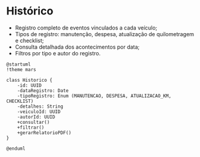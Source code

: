 # Histórico  
- Registro completo de eventos vinculados a cada veículo;  
- Tipos de registro: manutenção, despesa, atualização de quilometragem e checklist;  
- Consulta detalhada dos acontecimentos por data;  
- Filtros por tipo e autor do registro.

```puml
@startuml
!theme mars

class Historico {
    -id: UUID
    -dataRegistro: Date
    -tipoRegistro: Enum (MANUTENCAO, DESPESA, ATUALIZACAO_KM, CHECKLIST)
    -detalhes: String
    -veiculoId: UUID
    -autorId: UUID
    +consultar()
    +filtrar()
    +gerarRelatorioPDF()
}

@enduml
```
